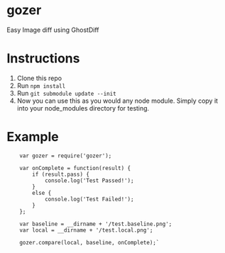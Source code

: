gozer
=====

Easy Image diff using GhostDiff

Instructions
========

1. Clone this repo
2. Run `npm install`
3. Run `git submodule update --init`
4. Now you can use this as you would any node module.  Simply copy it into your node_modules directory for testing.

Example
=======

```
    var gozer = require('gozer');
  
    var onComplete = function(result) {
        if (result.pass) {
            console.log('Test Passed!');
        }
        else {
            console.log('Test Failed!');
        }
    };

    var baseline = __dirname + '/test.baseline.png';
    var local = __dirname + '/test.local.png';

    gozer.compare(local, baseline, onComplete);`
```
